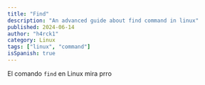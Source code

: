 ```yaml
---
title: "Find"
description: "An advanced guide about find command in linux"
published: 2024-06-14
author: "h4rck1"
category: Linux
tags: ["linux", "command"]
isSpanish: true
---
```


<!-- ### [`Este articulo está disponible en español!`](/posts/advanced-commands/) -->

El comando `find` en Linux mira prro
